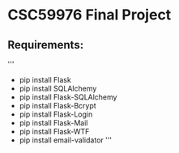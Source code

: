 # CSC59976 Final Project
## Requirements:
'''
- pip install Flask
- pip install SQLAlchemy
- pip install Flask-SQLAlchemy
- pip install Flask-Bcrypt
- pip install Flask-Login
- pip install Flask-Mail
- pip install Flask-WTF
- pip install email-validator
'''
